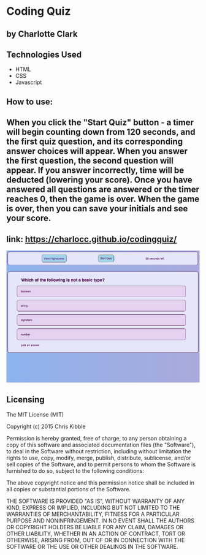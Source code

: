 # Coding Quiz

## by Charlotte Clark


## Technologies Used

* HTML
* CSS
* Javascript

## How to use:

When you click the "Start Quiz" button - a timer will begin counting down from 120 seconds, and the first quiz question, and its corresponding answer choices will appear. 
When you answer the first question, the second question will appear. 
If you answer incorrectly, time will be deducted (lowering your score). 
Once you have answered all questions are answered or the timer reaches 0, then the game is over. 
When the game is over, then you can save your initials and see your score.
---
link: https://charlocc.github.io/codingquiz/
---
![alt text](./assets/screenshot.png)

## Licensing

The MIT License (MIT)

Copyright (c) 2015 Chris Kibble

Permission is hereby granted, free of charge, to any person obtaining a copy of this software and associated documentation files (the "Software"), to deal in the Software without restriction, including without limitation the rights to use, copy, modify, merge, publish, distribute, sublicense, and/or sell copies of the Software, and to permit persons to whom the Software is furnished to do so, subject to the following conditions:

The above copyright notice and this permission notice shall be included in all copies or substantial portions of the Software.

THE SOFTWARE IS PROVIDED "AS IS", WITHOUT WARRANTY OF ANY KIND, EXPRESS OR IMPLIED, INCLUDING BUT NOT LIMITED TO THE WARRANTIES OF MERCHANTABILITY, FITNESS FOR A PARTICULAR PURPOSE AND NONINFRINGEMENT. IN NO EVENT SHALL THE AUTHORS OR COPYRIGHT HOLDERS BE LIABLE FOR ANY CLAIM, DAMAGES OR OTHER LIABILITY, WHETHER IN AN ACTION OF CONTRACT, TORT OR OTHERWISE, ARISING FROM, OUT OF OR IN CONNECTION WITH THE SOFTWARE OR THE USE OR OTHER DEALINGS IN THE SOFTWARE.




